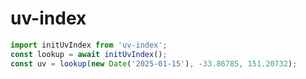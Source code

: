 # uv-index



```typescript
import initUvIndex from 'uv-index';
const lookup = await initUvIndex();
const uv = lookup(new Date('2025-01-15'), -33.86785, 151.20732);
```
